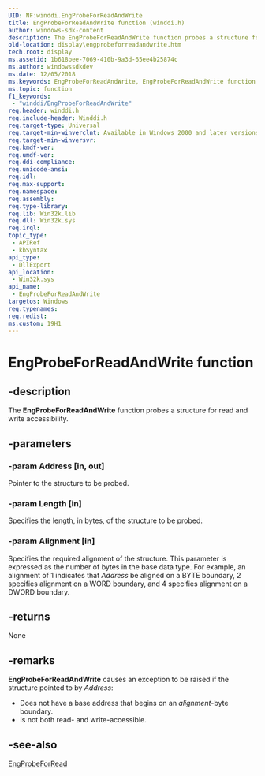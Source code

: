 ```yaml
---
UID: NF:winddi.EngProbeForReadAndWrite
title: EngProbeForReadAndWrite function (winddi.h)
author: windows-sdk-content
description: The EngProbeForReadAndWrite function probes a structure for read and write accessibility.
old-location: display\engprobeforreadandwrite.htm
tech.root: display
ms.assetid: 1b618bee-7069-410b-9a3d-65ee4b25874c
ms.author: windowssdkdev
ms.date: 12/05/2018
ms.keywords: EngProbeForReadAndWrite, EngProbeForReadAndWrite function [Display Devices], display.engprobeforreadandwrite, gdifncs_a27f9e58-49c2-4c85-9f84-3aadc8776752.xml, winddi/EngProbeForReadAndWrite
ms.topic: function
f1_keywords: 
 - "winddi/EngProbeForReadAndWrite"
req.header: winddi.h
req.include-header: Winddi.h
req.target-type: Universal
req.target-min-winverclnt: Available in Windows 2000 and later versions of the Windows operating systems.
req.target-min-winversvr: 
req.kmdf-ver: 
req.umdf-ver: 
req.ddi-compliance: 
req.unicode-ansi: 
req.idl: 
req.max-support: 
req.namespace: 
req.assembly: 
req.type-library: 
req.lib: Win32k.lib
req.dll: Win32k.sys
req.irql: 
topic_type:
 - APIRef
 - kbSyntax
api_type:
 - DllExport
api_location:
 - Win32k.sys
api_name:
 - EngProbeForReadAndWrite
targetos: Windows
req.typenames: 
req.redist: 
ms.custom: 19H1
---
```


# EngProbeForReadAndWrite function


## -description


The <b>EngProbeForReadAndWrite</b> function probes a structure for read and write accessibility.


## -parameters




### -param Address [in, out]

Pointer to the structure to be probed.


### -param Length [in]

Specifies the length, in bytes, of the structure to be probed.


### -param Alignment [in]

Specifies the required alignment of the structure. This parameter is expressed as the number of bytes in the base data type. For example, an alignment of 1 indicates that <i>Address</i> be aligned on a BYTE boundary, 2 specifies alignment on a WORD boundary, and 4 specifies alignment on a DWORD boundary.


## -returns



None




## -remarks



<b>EngProbeForReadAndWrite</b> causes an exception to be raised if the structure pointed to by <i>Address</i>:

<ul>
<li>
Does not have a base address that begins on an <i>alignment</i>-byte boundary.

</li>
<li>
Is not both read- and write-accessible.

</li>
</ul>



## -see-also




<a href="https://docs.microsoft.com/windows/desktop/api/winddi/nf-winddi-engprobeforread">EngProbeForRead</a>
 

 

